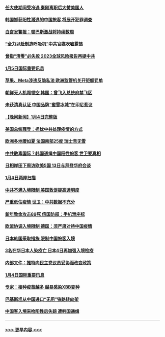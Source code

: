 #### [任大使期间受冷遇 秦刚离职后大赞美国人](../pages/prog202/a103617575.md?t=01060043) 
#### [韩国抓获阳性潜逃的中国旅客 将展开犯罪调查](../pages/prog202/a103617691.md?t=01060043) 
#### [白宫发警报：顿巴斯激战将持续数周](../pages/prog202/a103617571.md?t=01060043) 
#### [“全力以赴制造呼吸机”中共官媒吹嘘露馅](../pages/prog202/a103617568.md?t=01060043) 
#### [曾指“清零”必失败 2023全球风险报告再提中共](../pages/prog202/a103617587.md?t=01060043) 
#### [1月5日国际重要讯息](../pages/prog202/a103617585.md?t=01060043) 
#### [苹果、Meta涉违反隐私法 欧洲监管机关开钜额罚单](../pages/prog202/a103617516.md?t=01060043) 
#### [朝鲜无人机闯领空 韩国：曾飞入总统府禁飞区](../pages/prog202/a103617457.md?t=01060043) 
#### [未获清真认证 中国品牌“蜜雪冰城”在印尼惹议](../pages/prog202/a103617443.md?t=01060043) 
#### [【晚间新闻】1月4日完整版](../pages/prog202/a103617175.md?t=01060043) 
#### [美国总统拜登：担忧中共处理疫情的方式](../pages/prog202/a103617387.md?t=01060043) 
#### [欧洲多地暖如夏 法国南部25度 瑞士苦无雪](../pages/prog202/a103617362.md?t=01060043) 
#### [中共散毒国际？韩国通缉中国阳性旅客 世卫要真相](../pages/prog202/a103617373.md?t=01060043) 
#### [日相岸田下周访欧美5国 13日与拜登华府会谈](../pages/prog202/a103617364.md?t=01060043) 
#### [1月4日两岸扫描](../pages/prog202/a103617206.md?t=01060043) 
#### [中共不满入境限制 美国敦促提高透明度](../pages/prog202/a103617190.md?t=01060043) 
#### [严重低估疫情 世卫：中共数据不充分](../pages/prog202/a103617192.md?t=01060043) 
#### [新年致命攻击89死 俄国防部：手机泄座标](../pages/prog202/a103617199.md?t=01060043) 
#### [欧盟协调入境限制 德国：须严肃对待中国疫情](../pages/prog202/a103617193.md?t=01060043) 
#### [日本韩国采取措施 限制中国旅客入境](../pages/prog202/a103617009.md?t=01060043) 
#### [3名在华日本人染疫亡 日本4日再加强入境检疫](../pages/prog202/a103616855.md?t=01060043) 
#### [内部文件：推特向民主党议员妥协而改变政策](../pages/prog202/a103616715.md?t=01060043) 
#### [1月4日国际重要讯息](../pages/prog202/a103616726.md?t=01060043) 
#### [专家：接种疫苗越多 越易感染XBB变种](../pages/prog202/a103616711.md?t=01060043) 
#### [巴基斯坦从中国进口“无用”铁路转向架](../pages/prog202/a103615658.md?t=01060043) 
#### [中国客入境采检阳性后失踪 遭韩国通缉](../pages/prog202/a103616643.md?t=01060043) 

----
#### [ >>> 更早内容 <<< ](../indexes/prog202-earlier.md)
